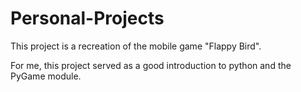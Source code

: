 # Personal-Projects

This project is a recreation of the mobile game "Flappy Bird". 

For me, this project served as a good introduction to python and the PyGame module.
